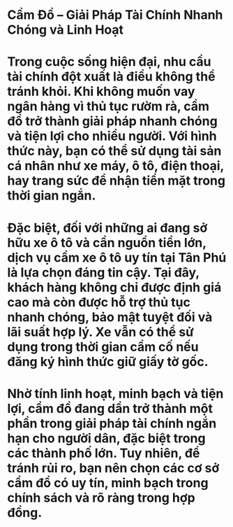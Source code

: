 # Cầm Đồ – Giải Pháp Tài Chính Nhanh Chóng và Linh Hoạt

# Trong cuộc sống hiện đại, nhu cầu tài chính đột xuất là điều không thể tránh khỏi. Khi không muốn vay ngân hàng vì thủ tục rườm rà, cầm đồ trở thành giải pháp nhanh chóng và tiện lợi cho nhiều người. Với hình thức này, bạn có thể sử dụng tài sản cá nhân như xe máy, ô tô, điện thoại, hay trang sức để nhận tiền mặt trong thời gian ngắn.

# 

# Đặc biệt, đối với những ai đang sở hữu xe ô tô và cần nguồn tiền lớn, dịch vụ cầm xe ô tô uy tín tại Tân Phú là lựa chọn đáng tin cậy. Tại đây, khách hàng không chỉ được định giá cao mà còn được hỗ trợ thủ tục nhanh chóng, bảo mật tuyệt đối và lãi suất hợp lý. Xe vẫn có thể sử dụng trong thời gian cầm cố nếu đăng ký hình thức giữ giấy tờ gốc.

# 

# Nhờ tính linh hoạt, minh bạch và tiện lợi, cầm đồ đang dần trở thành một phần trong giải pháp tài chính ngắn hạn cho người dân, đặc biệt trong các thành phố lớn. Tuy nhiên, để tránh rủi ro, bạn nên chọn các cơ sở cầm đồ có uy tín, minh bạch trong chính sách và rõ ràng trong hợp đồng.



